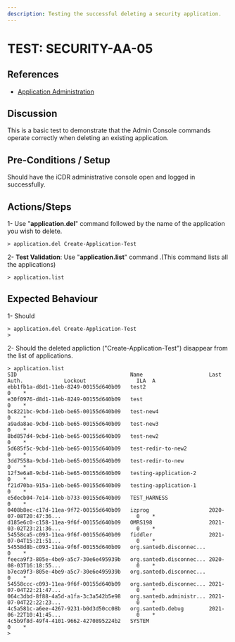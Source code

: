 ```yaml
---
description: Testing the successful deleting a security application.
---
```


# TEST: SECURITY-AA-05

## References

* [Application Administration](./)

## Discussion

This is a basic test to demonstrate that the Admin Console commands operate correctly when deleting an existing application.

## Pre-Conditions / Setup

Should have the iCDR administrative console open and logged in successfully.

## Actions/Steps

1- Use "**application.del**" command followed by the name of the application you wish to delete.

```
> application.del Create-Application-Test
```

2- **Test Validation**: Use "**application.list**" command .(This command lists all the applications)

```
> application.list
```

## Expected Behaviour

1- Should&#x20;

```
> application.del Create-Application-Test
>
```

2- Should  the deleted appliction ("Create-Application-Test")  disappear from the list of applications.

```
> application.list
SID                                    Name                     Last Auth.             Lockout                ILA  A
ebb1fb1a-d8d1-11eb-8249-00155d640b09   test2                                                                  0    *
e30f0976-d8d1-11eb-8249-00155d640b09   test                                                                   0    *
bc8221bc-9cbd-11eb-be65-00155d640b09   test-new4                                                              0    *
a9ada8ae-9cbd-11eb-be65-00155d640b09   test-new3                                                              0    *
8bd857d4-9cbd-11eb-be65-00155d640b09   test-new2                                                              0    *
5d685f5c-9cbd-11eb-be65-00155d640b09   test-redir-to-new2                                                     0    *
3dd7558a-9cbd-11eb-be65-00155d640b09   test-redir-to-new                                                      0    *
12f3e6a8-9cbd-11eb-be65-00155d640b09   testing-application-2                                                  0    *
f21d70ba-915a-11eb-be65-00155d640b09   testing-application-1                                                  0    *
e5decb04-7e14-11eb-b733-00155d640b09   TEST_HARNESS                                                           0    *
0408b8ec-c17d-11ea-9f72-00155d640b09   izprog                   2020-07-08T20:47:36...                        0    *
d185e6c0-c158-11ea-9f6f-00155d640b09   OMRS198                  2021-03-02T23:21:36...                        0    *
54558ca5-c093-11ea-9f6f-00155d640b09   fiddler                  2021-07-04T15:21:51...                        0    *
54558d8b-c093-11ea-9f6f-00155d640b09   org.santedb.disconnec...                                               0    *
feeca9f3-805e-4be9-a5c7-30e6e495939b   org.santedb.disconnec... 2020-08-03T16:18:55...                        0    *
b7eca9f3-805e-4be9-a5c7-30e6e495939b   org.santedb.disconnec...                                               0    *
54558ccc-c093-11ea-9f6f-00155d640b09   org.santedb.disconnec... 2021-07-04T22:21:47...                        0    *
064c3dbd-8f88-4a5d-a1fa-3c3a542b5e98   org.santedb.administr... 2021-07-04T22:22:23...                        0    *
4c5a581c-a6ee-4267-9231-b0d3d50cc08b   org.santedb.debug        2021-06-22T10:41:45...                        0    *
4c5b9f8d-49f4-4101-9662-4270895224b2   SYSTEM                                                                 0    *
>
```
